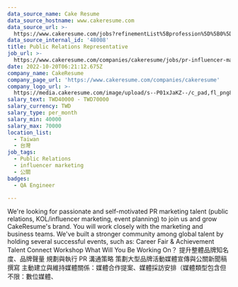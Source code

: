 ```yaml
---
data_source_name: Cake Resume
data_source_hostname: www.cakeresume.com
data_source_url: >-
  https://www.cakeresume.com/jobs?refinementList%5Bprofession%5D%5B0%5D=engineering_qa-engineer&refinementList%5Bsalary_type%5D=per_month&refinementList%5Bsalary_currency%5D=TWD&range%5Bsalary_range%5D%5Bmax%5D=600000
data_source_internal_id: '48008'
title: Public Relations Representative
job_url: >-
  https://www.cakeresume.com/companies/cakeresume/jobs/pr-influencer-marketing-representative
date: 2022-10-20T06:21:12.675Z
company_name: CakeResume
company_page_url: 'https://www.cakeresume.com/companies/cakeresume'
company_logo_url: >-
  https://media.cakeresume.com/image/upload/s--P01xJaKZ--/c_pad,fl_png8,h_200,w_200/v1586508643/page_2_logo_1468389599.png
salary_text: TWD40000 - TWD70000
salary_currency: TWD
salary_type: per_month
salary_min: 40000
salary_max: 70000
location_list:
  - Taiwan
  - 台灣
job_tags:
  - Public Relations
  - influencer marketing
  - 公關
badges:
  - QA Engineer

---
```


We're looking for passionate and self-motivated PR marketing talent (public relations, KOL/influencer marketing, event planning) to join us and grow CakeResume's brand. You will work closely with the marketing and business teams. We've built a stronger community among global talent by holding several successful events, such as: Career Fair & Achievement Talent Connect Workshop What Will You Be Working On？ 提升整體品牌知名度、品牌聲量 規劃與執行 PR 溝通策略 策劃大型品牌活動媒體宣傳與公關新聞稿撰寫 主動建立與維持媒體關係：媒體合作提案、媒體採訪安排（媒體類型包含但不限：數位媒體、
